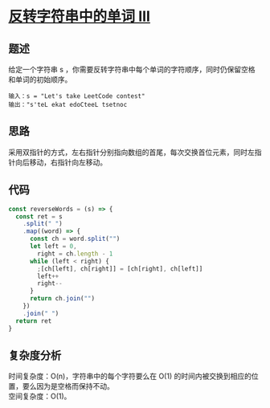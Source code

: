 # [反转字符串中的单词 III](https://leetcode.cn/problems/reverse-words-in-a-string-iii/)

## 题述

给定一个字符串 s ，你需要反转字符串中每个单词的字符顺序，同时仍保留空格和单词的初始顺序。

```
输入：s = "Let's take LeetCode contest"
输出："s'teL ekat edoCteeL tsetnoc
```

## 思路

采用双指针的方式，左右指针分别指向数组的首尾，每次交换首位元素，同时左指针向后移动，右指针向左移动。

## 代码

```javascript
const reverseWords = (s) => {
  const ret = s
    .split(" ")
    .map((word) => {
      const ch = word.split("")
      let left = 0,
        right = ch.length - 1
      while (left < right) {
        ;[ch[left], ch[right]] = [ch[right], ch[left]]
        left++
        right--
      }
      return ch.join("")
    })
    .join(" ")
  return ret
}
```

## 复杂度分析

时间复杂度：O(n)，字符串中的每个字符要么在 O(1) 的时间内被交换到相应的位置，要么因为是空格而保持不动。  
空间复杂度：O(1)。
